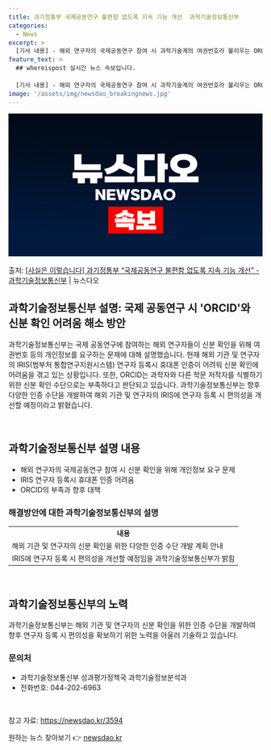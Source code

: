 ```yaml
---
title: 과기정통부 국제공동연구 불편함 없도록 지속 기능 개선  과학기술정보통신부
categories:
  - News
excerpt: >
  [기사 내용] - 해외 연구자의 국제공동연구 참여 시 과학기술계의 여권번호라 불리우는 ORCID가 있음에도 …
feature_text: >
  ## whereispost 실시간 뉴스 속보입니다.

  [기사 내용] - 해외 연구자의 국제공동연구 참여 시 과학기술계의 여권번호라 불리우는 ORCID가 있음에도 …
image: '/assets/img/newsdao_breakingnews.jpg'
---
```


![뉴스다오 속보](/assets/img/newsdao_breakingnews.jpg)

<p>출처: <a href="https://newsdao.kr/3594" rel="dofollow">[사실은 이렇습니다] 과기정통부 “국제공동연구 불편함 없도록 지속 기능 개선” - 과학기술정보통신부</a> | 뉴스다오</p>

<h2 data-ke-size="size26">과학기술정보통신부 설명: 국제 공동연구 시 'ORCID'와 신분 확인 어려움 해소 방안</h2>

과학기술정보통신부는 국제 공동연구에 참여하는 해외 연구자들이 신분 확인을 위해 여권번호 등의 개인정보를 요구하는 문제에 대해 설명했습니다. 현재 해외 기관 및 연구자의 IRIS(범부처 통합연구지원시스템) 연구자 등록시 휴대폰 인증이 어려워 신분 확인에 어려움을 겪고 있는 상황입니다. 또한, ORCID는 과학자와 다른 학문 저작자를 식별하기 위한 신분 확인 수단으로는 부족하다고 판단되고 있습니다. 과학기술정보통신부는 향후 다양한 인증 수단을 개발하여 해외 기관 및 연구자의 IRIS에 연구자 등록 시 편의성을 개선할 예정이라고 밝혔습니다.

<p data-ke-size="size16">&nbsp;</p>

<h2 data-ke-size="size24">과학기술정보통신부 설명 내용</h2>

<ul>
  <li>해외 연구자의 국제공동연구 참여 시 신분 확인을 위해 개인정보 요구 문제</li>
  <li>IRIS 연구자 등록시 휴대폰 인증 어려움</li>
  <li>ORCID의 부족과 향후 대책</li>
</ul>

<h3>해결방안에 대한 과학기술정보통신부의 설명</h3>
  
<table>
  <tr>
    <td style="text-align: center; height: 17px;"><b>내용</b></td>
  </tr>
  <tr>
    <td>해외 기관 및 연구자의 신분 확인을 위한 다양한 인증 수단 개발 계획 안내</td>
  </tr>
  <tr>
    <td>IRIS에 연구자 등록 시 편의성을 개선할 예정임을 과학기술정보통신부가 밝힘</td>
  </tr>
</table>

<p data-ke-size="size16">&nbsp;</p>

<h2 data-ke-size="size24">과학기술정보통신부의 노력</h2>

과학기술정보통신부는 해외 기관 및 연구자의 신분 확인을 위한 인증 수단을 개발하여 향후 연구자 등록 시 편의성을 확보하기 위한 노력을 아울러 기술하고 있습니다.

<h3>문의처</h3>

<ul>
  <li>과학기술정보통신부 성과평가정책국 과학기술정보분석과</li>
  <li>전화번호: 044-202-6963</li>
</ul>

<p data-ke-size="size16">&nbsp;</p>

참고 자료: <a href="https://newsdao.kr/3594">https://newsdao.kr/3594</a>
 

원하는 뉴스 찾아보기 👉 <a href="https://newsdao.kr" rel="dofollow">newsdao.kr</a>


